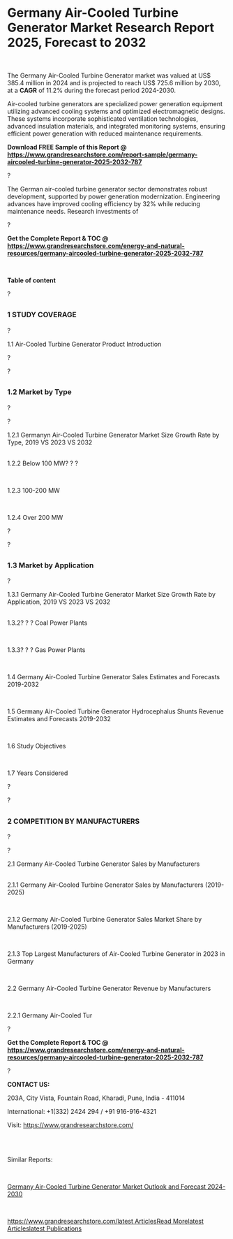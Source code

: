 <h1>Germany Air-Cooled Turbine Generator Market Research Report 2025, Forecast to 2032</h1><br/><p>The Germany Air-Cooled Turbine Generator market was valued at US$ 385.4 million in 2024 and is projected to reach US$ 725.6 million by 2030, at a <strong>CAGR</strong> of 11.2% during the forecast period 2024-2030.</p>
 
 
 
 <p>Air-cooled turbine generators are specialized power generation equipment utilizing advanced cooling systems and optimized electromagnetic designs. These systems incorporate sophisticated ventilation technologies, advanced insulation materials, and integrated monitoring systems, ensuring efficient power generation with reduced maintenance requirements.</p>
 
 
 
 <div><b>Download FREE Sample of this Report @ <a href="https://www.grandresearchstore.com/report-sample/germany-aircooled-turbine-generator-2025-2032-787">https://www.grandresearchstore.com/report-sample/germany-aircooled-turbine-generator-2025-2032-787</a></b></div>
 
 
 
 <p>? </p>
 
 
 
 <p>The German air-cooled turbine generator sector demonstrates robust development, supported by power generation modernization. Engineering advances have improved cooling efficiency by 32% while reducing maintenance needs. Research investments of</p>
 
 
 
 <p>? </p>
 
 
 
 <div><b>Get the Complete Report & TOC @ <a href="https://www.grandresearchstore.com/energy-and-natural-resources/germany-aircooled-turbine-generator-2025-2032-787">https://www.grandresearchstore.com/energy-and-natural-resources/germany-aircooled-turbine-generator-2025-2032-787</a></b></div>
 
 
 
 <p><br />
 
 <b>Table of content</b></p>
 
 
 
 <p>? </p>
 
 
 
 <h2><span style="font-size:16px"><strong>1 STUDY COVERAGE</strong></span></h2>
 
 
 
 <p>? </p>
 
 
 
 <p>1.1 Air-Cooled Turbine Generator Product Introduction</p>
 
 
 
 <p>? </p>
 
 
 
 <p>? </p>
 
 
 
 <h2><span style="font-size:16px"><strong>1.2 Market by Type</strong></span></h2>
 
 
 
 <p>? </p>
 
 
 
 <p>? </p>
 
 
 
 <p>1.2.1 Germanyn Air-Cooled Turbine Generator Market Size Growth Rate by Type, 2019 VS 2023 VS 2032<br />
 
 <br />
 
 1.2.2 Below 100 MW? ? ? <br />
 
 <br />
 
 1.2.3 100-200 MW<br />
 
 <br />
 
 1.2.4 Over 200 MW<br />
 
 ? </p>
 
 
 
 <p>? </p>
 
 
 
 <h2><span style="font-size:16px"><strong>1.3 Market by Application</strong></span></h2>
 
 
 
 <p>? </p>
 
 
 
 <p>1.3.1 Germany Air-Cooled Turbine Generator Market Size Growth Rate by Application, 2019 VS 2023 VS 2032<br />
 
 <br />
 
 1.3.2? ? ? Coal Power Plants<br />
 
 <br />
 
 1.3.3? ? ? Gas Power Plants<br />
 
 <br />
 
 1.4 Germany Air-Cooled Turbine Generator Sales Estimates and Forecasts 2019-2032<br />
 
 <br />
 
 1.5 Germany Air-Cooled Turbine Generator Hydrocephalus Shunts Revenue Estimates and Forecasts 2019-2032<br />
 
 <br />
 
 1.6 Study Objectives<br />
 
 <br />
 
 1.7 Years Considered</p>
 
 
 
 <p>? </p>
 
 
 
 <p>? </p>
 
 
 
 <h2><span style="font-size:16px"><strong>2 COMPETITION BY MANUFACTURERS</strong></span></h2>
 
 
 
 <p>? </p>
 
 
 
 <p>? </p>
 
 
 
 <p>2.1 Germany Air-Cooled Turbine Generator Sales by Manufacturers<br />
 
 <br />
 
 2.1.1 Germany Air-Cooled Turbine Generator Sales by Manufacturers (2019-2025)<br />
 
 <br />
 
 2.1.2 Germany Air-Cooled Turbine Generator Sales Market Share by Manufacturers (2019-2025)<br />
 
 <br />
 
 2.1.3 Top Largest Manufacturers of Air-Cooled Turbine Generator in 2023 in Germany<br />
 
 <br />
 
 2.2 Germany Air-Cooled Turbine Generator Revenue by Manufacturers<br />
 
 <br />
 
 2.2.1 Germany Air-Cooled Tur</p>
 
 
 
 <p>? </p>
 
 
 
 <div><b>Get the Complete Report & TOC @ <a href="https://www.grandresearchstore.com/energy-and-natural-resources/germany-aircooled-turbine-generator-2025-2032-787">https://www.grandresearchstore.com/energy-and-natural-resources/germany-aircooled-turbine-generator-2025-2032-787</a></b></div>
 
 
 
 <p>? </p>
 
 
 
 <p><b>CONTACT US:</b><br />
 
 203A, City Vista, Fountain Road, Kharadi, Pune, India - 411014<br />
 
 International: +1(332) 2424 294 / +91 916-916-4321<br />
 
 Visit: <a href="https://www.grandresearchstore.com/">https://www.grandresearchstore.com/</a><br />
 
 <br />
 
 <br />
 
 Similar Reports:<br />
 
 <br />
 
 <a href="https://www.grandresearchstore.com/energy-and-natural-resources/germany-aircooled-turbine-generator-2024-2030-143">Germany Air-Cooled Turbine Generator Market Outlook and Forecast 2024-2030</a><br />
 
 <br />
 
 <a href="https://gyeongbokgung.com">https://www.grandresearchstore.com/</a><a href="https://hallyeomaritime.com">latest Articles</a><a href="https://jingwansa.com">Read More</a><a href="https://nguoiviet.jp/">latest Articles</a><a href="https://www.intelmarketresearch.com/">latest Publications</a></p>